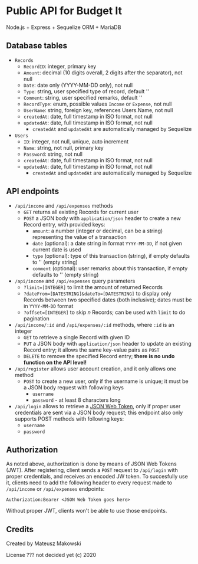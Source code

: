 # Public API for Budget It

Node.js + Express + Sequelize ORM + MariaDB

## Database tables
* `Records`
  * `RecordID`: integer, primary key
  * `Amount`: decimal (10 digits overall, 2 digits after the separator), not null
  * `Date`: date only (YYYY-MM-DD only), not null
  * `Type`: string, user specified type of record, default ''
  * `Comment`: string, user specified remarks, default ''
  * `RecordType`: enum, possible values `Income` or `Expense`, not null
  * `UserName`: string, foreign key, references Users.Name, not null
  * `createdAt`: date, full timestamp in ISO format, not null
  * `updatedAt`: date, full timestamp in ISO format, not null
    * `createdAt` and `updatedAt`  are automatically managed by Sequelize
* `Users`
  * `ID`: integer, not null, unique, auto increment
  * `Name`: string, not null, primary key
  * `Password`: string, not null
  * `createdAt`: date, full timestamp in ISO format, not null
  * `updatedAt`: date, full timestamp in ISO format, not null
    * `createdAt` and `updatedAt` are automatically managed by Sequelize

## API endpoints
* `/api/income` and `/api/expenses` methods
  * `GET` returns all existing Records for current user
  * `POST` a JSON body with `application/json` header to create a new Record
    entry, with provided keys:
    * `amount`: a number (integer or decimal, can be a string) representing the
      value of a transaction
    * `date` (optional): a date string in format `YYYY-MM-DD`, if not given
      current date is used
    * `type` (optional): type of this transaction (string), if empty defaults to
      '' (empty string)
    * `comment` (optional): user remarks about this transaction, if empty
      defaults to '' (empty string)
* `/api/income` and `/api/expenses` query parameters
  * `?limit=[INTEGER]` to limit the amount of returned Records
  * `?dateFrom=[DATESTRING]&dateTo=[DATESTRING]` to display only Records between
    two specified dates (both inclusive); dates must be in `YYYY-MM-DD` format
  * `?offset=[INTEGER]` to skip *n* Records; can be used with `limit` to do
    pagination
* `/api/income/:id` and `/api/expenses/:id` methods, where `:id` is an integer
  * `GET` to retrieve a single Record with given ID
  * `PUT` a JSON body with `application/json` header to update an existing
    Record entry; it allows the same key-value pairs as `POST`
  * `DELETE` to remove the specified Record entry; 
    **there is no undo function on the API level!**
* `/api/register` allows user account creation, and it only allows one method
  * `POST` to create a new user, only if the username is unique; it must be a
    JSON body request with following keys
    * `username`
    * `password` - at least 8 characters long
* `/api/login` allows to retrieve a [JSON Web Token](https://jwt.io/), only if
  proper user credentials are sent via a JSON body request; this endpoint also
  only supports POST methods with following keys:
  * `username`
  * `password`

## Authorization
As noted above, authorization is done by means of JSON Web Tokens (JWT). After
registering, client sends a `POST` request to `/api/login` with proper
credentials, and receives an encoded JW token. To succesfully use it, clients
need to add the following header to every request made to `/api/income` or
`/api/expenses` endpoints:

```
Authorization:Bearer <JSON Web Token goes here>
```

Without proper JWT, clients won't be able to use those endpoints.

## Credits

Created by Mateusz Makowski

License ??? not decided yet (c) 2020

